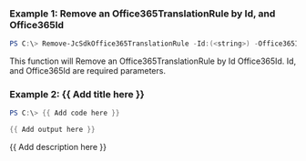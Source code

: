 ### Example 1: Remove an Office365TranslationRule by Id, and Office365Id
```powershell
PS C:\> Remove-JcSdkOffice365TranslationRule -Id:(<string>) -Office365Id:(<string>)


```

This function will Remove an Office365TranslationRule by Id Office365Id. Id, and Office365Id are required parameters.

### Example 2: {{ Add title here }}
```powershell
PS C:\> {{ Add code here }}

{{ Add output here }}
```

{{ Add description here }}

